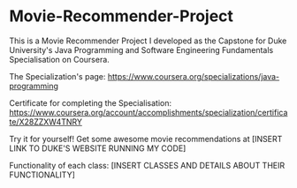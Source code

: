 # Movie-Recommender-Project
This is a Movie Recommender Project I developed as the Capstone for Duke University's Java Programming and Software Engineering Fundamentals Specialisation on Coursera. 

The Specialization's page: https://www.coursera.org/specializations/java-programming

Certificate for completing the Specialisation: https://www.coursera.org/account/accomplishments/specialization/certificate/X28ZZXW4TNRY

Try it for yourself! Get some awesome movie recommendations at [INSERT LINK TO DUKE'S WEBSITE RUNNING MY CODE]

Functionality of each class: [INSERT CLASSES AND DETAILS ABOUT THEIR FUNCTIONALITY]

